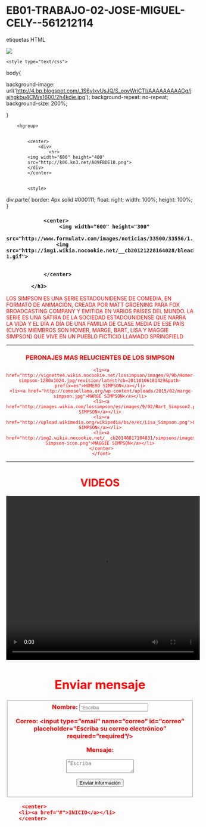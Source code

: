 # EB01-TRABAJO-02-JOSE-MIGUEL-CELY--561212114
etiquetas HTML

<!DOCTYPE html>
<html>
<head>
    <meta charset="utf-8" />
    <title>TALLER 1</title>
    <img src="http://img.webme.com/pic/l/los-simpsons-guia/bart06.gif">



    <style type="text/css"> 
body{ 
    

background-image: url('http://4.bp.blogspot.com/_1S6yIxvUsJQ/S_oovWriCTI/AAAAAAAAAGg/jajhgkbu4CM/s1600/2h4kdie.jpg'); 
background-repeat: no-repeat; 
background-size: 200%; 

} 

</style> 
</head>
<body>

    
        <hgroup>


        	<center>
                <div>
                    <hr>
            <img width="600" height="400"
            src="http://k06.kn3.net/A09FBDE18.png">
            </div>
            </center>

            
            <style>
div.parte{
border: 4px solid #000111;
float: right;
width: 100%;
height: 100%;
}
</style>
<body>
<div class="parte">
 <h3>



            	<center>
                     <img width="600" height="300"
            src="http://www.formulatv.com/images/noticias/33500/33556/1.jpg">
                    <img src="http://img1.wikia.nocookie.net/__cb20121228164028/bleachfannon/es/images/5/5f/Bart-1.gif">
        		
		
                </center>

            </h3>
</div>
<div class="parte">
    <font size=6></font>
    <font color="red">LOS SIMPSON ES UNA SERIE ESTADOUNIDENSE DE COMEDIA, EN FORMATO DE ANIMACIÓN, CREADA POR MATT GROENING PARA FOX BROADCASTING COMPANY Y EMITIDA EN VARIOS PAÍSES DEL MUNDO. LA SERIE ES UNA SÁTIRA DE LA SOCIEDAD ESTADOUNIDENSE QUE NARRA LA VIDA Y EL DÍA A DÍA DE UNA FAMILIA DE CLASE MEDIA DE ESE PAÍS (CUYOS MIEMBROS SON HOMER, MARGE, BART, LISA Y MAGGIE SIMPSON) QUE VIVE EN UN PUEBLO FICTICIO LLAMADO SPRINGFIELD</font>
    <hr>
    <center>
        <font color = "red">
    <h3>PERONAJES MAS RELUCIENTES DE LOS SIMPSON</h3>
    
     <li><a href="http://vignette4.wikia.nocookie.net/lossimpson/images/9/9b/Homer-simpson-1280x1024.jpg/revision/latest?cb=20110106181429&path-prefix=es">HOMERO SIMPSON</a></li>
     <li><a href="http://comosellama.org/wp-content/uploads/2015/02/marge-simpson.jpg">MARGE SIMPSON</a></li>
     <li><a href="http://images.wikia.com/lossimpson/es/images/9/92/Bart_Simpson2.png">BART SIMPSON</a></li>
     <li><a href="http://upload.wikimedia.org/wikipedia/bs/e/ec/Lisa_Simpson.png">LISA SIMPSON</a></li>
     <li><a href="http://img2.wikia.nocookie.net/__cb20140817104831/simpsons/images/d/df/Maggie-Simpson-icon.png">MAGGIE SIMPSON</a></li>
     </center>
     </font>

</div>
<hr>
<center>
    <font color="red">
        <h1>VIDEOS</h1>
    </font>
 <video width="520" height="440" controls>
  <source src="movie.mp4" type="video/mp4">
  <source src="movie.ogg" type="video/ogg">

</video>
</center>

<body>
<div class="parte">
 <h3>
    <font color = "red">
    <DIV ALIGN=left><DIV ALIGN= center><h1>Enviar mensaje</h1>
<form action=”" method=”post” enctype=”multipart/form-data” name=”formu”>
<fieldset>
<label for=”nombre”>Nombre: </label>
<input type=”text” name=”nombre” id=”nombre” placeholder=”Escriba su nombre completo” required=”" />

<label for=”correo”>Correo: </label>
<input type=”email” name=”correo” id=”correo” placeholder=”Escriba su correo electr&oacute;nico” required=”required”/>

<label for=”mensaje”>Mensaje: </label>
<textarea id=”mensaje” name=”mensaje” placeholder=”Escriba sus comentarios”></textarea>

<input type="submit" value="Enviar información"></DIV>
</DIV><font>
    

</font>
      
          
         <center>
        <li><a href="#">INICIO</a></li>
        </center>

</body>
</html>

